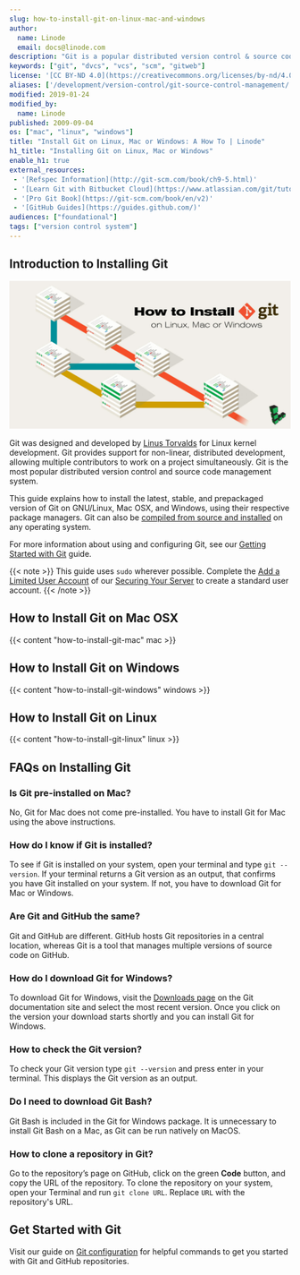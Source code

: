 ```yaml
---
slug: how-to-install-git-on-linux-mac-and-windows
author:
  name: Linode
  email: docs@linode.com
description: "Git is a popular distributed version control & source code management system. ✓ Here's how to install it on GNU/Linux, MacOSX, & Windows today!"
keywords: ["git", "dvcs", "vcs", "scm", "gitweb"]
license: '[CC BY-ND 4.0](https://creativecommons.org/licenses/by-nd/4.0)'
aliases: ['/development/version-control/git-source-control-management/','/development/version-control/how-to-install-git-on-mac-and-windows/','/development/version-control/how-to-install-git-on-linux-mac-and-windows/','/linux-tools/version-control/git/','/applications/development/git-source-control-management/']
modified: 2019-01-24
modified_by:
  name: Linode
published: 2009-09-04
os: ["mac", "linux", "windows"]
title: "Install Git on Linux, Mac or Windows: A How To | Linode"
h1_title: "Installing Git on Linux, Mac or Windows"
enable_h1: true
external_resources:
 - '[Refspec Information](http://git-scm.com/book/ch9-5.html)'
 - '[Learn Git with Bitbucket Cloud](https://www.atlassian.com/git/tutorials/learn-git-with-bitbucket-cloud)'
 - '[Pro Git Book](https://git-scm.com/book/en/v2)'
 - '[GitHub Guides](https://guides.github.com/)'
audiences: ["foundational"]
tags: ["version control system"]
---
```


## Introduction to Installing Git

![How to Install Git on Linux, Mac or Windows](how-to-install-git.jpg)

Git was designed and developed by [Linus Torvalds](https://en.wikipedia.org/wiki/Linus_Torvalds) for Linux kernel development. Git provides support for non-linear, distributed development, allowing multiple contributors to work on a project simultaneously. Git is the most popular distributed version control and source code management system.

This guide explains how to install the latest, stable, and prepackaged version of Git on GNU/Linux, Mac OSX, and Windows, using their respective package managers. Git can also be [compiled from source and installed](https://git-scm.com/book/en/v2/Getting-Started-Installing-Git#_installing_from_source) on any operating system.

For more information about using and configuring Git, see our [Getting Started with Git](/docs/development/version-control/how-to-configure-git/) guide.

{{< note >}}
This guide uses `sudo` wherever possible. Complete the [Add a Limited User Account](/docs/guides/securing-your-server/#add-a-limited-user-account) of our [Securing Your Server](/docs/security/securing-your-server/) to create a standard user account.
{{< /note >}}


## How to Install Git on Mac OSX

{{< content "how-to-install-git-mac" mac >}}

## How to Install Git on Windows

{{< content "how-to-install-git-windows" windows >}}

## How to Install Git on Linux

{{< content "how-to-install-git-linux" linux >}}

## FAQs on Installing Git

### Is Git pre-installed on Mac?

No, Git for Mac does not come pre-installed. You have to install Git for Mac using the above instructions.

### How do I know if Git is installed?

To see if Git is installed on your system, open your terminal and type `git --version`. If your terminal returns a Git version as an output, that confirms you have Git installed on your system. If not, you have to download Git for Mac or Windows.

### Are Git and GitHub the same?

Git and GitHub are different. GitHub hosts Git repositories in a central location, whereas Git is a tool that manages multiple versions of source code on GitHub.

### How do I download Git for Windows?

To download Git for Windows, visit the [Downloads page](https://git-scm.com/download/win) on the Git documentation site and select the most recent version. Once you click on the version your download starts shortly and you can install Git for Windows.

### How to check the Git version?

To check your Git version type `git --version` and press enter in your terminal. This displays the Git version as an output.

### Do I need to download Git Bash?

 Git Bash is included in the Git for Windows package. It is unnecessary to install Git Bash on a Mac, as Git can be run natively on MacOS.

### How to clone a repository in Git?

Go to the repository’s page on GitHub, click on the green **Code** button, and copy the URL of the repository. To clone the repository on your system, open your Terminal and run `git clone URL`. Replace `URL` with the repository's URL.

## Get Started with Git

Visit our guide on [Git configuration](/docs/development/version-control/how-to-configure-git/) for helpful commands to get you started with Git and GitHub repositories.
